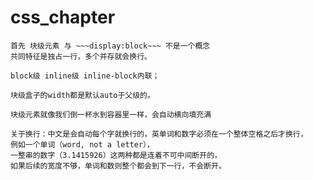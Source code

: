 # css_chapter
    首先 块级元素 与 ~~~display:block~~~ 不是一个概念
    共同特征是独占一行，多个并存就会换行。
    
    block级 inline级 inline-block内联；
    
    块级盒子的width都是默认auto于父级的。
    
    块级元素就像我们倒一杯水到容器里一样，会自动横向填充满
    
    关于换行：中文是会自动每个字就换行的，英单词和数字必须在一个整体空格之后才换行，
    例如一个单词（word, not a letter），
    一整串的数字（3.1415926）这两种都是连着不可中间断开的，
    如果后续的宽度不够，单词和数则整个都会到下一行，不会断开。

    
    
    